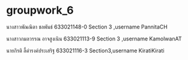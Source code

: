 # groupwork_6


นางสาวพัณณิตา ชลพันธ์ 633021148-0 Section 3 ,username PannitaCH

นางสาวกมลวรรณ อาจสูงเนิน 633021113-9 Section 3 ,username KamolwanAT

นายกิรติ ลี้ดำรงค์ประเสริฐ 633021116-3 Section3,username KiratiKirati 


